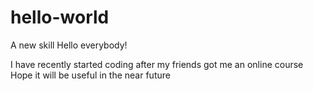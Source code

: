 # hello-world
A new skill 
Hello everybody!

I have recently started coding after my friends got me an online course 
Hope it will be useful in the near future
